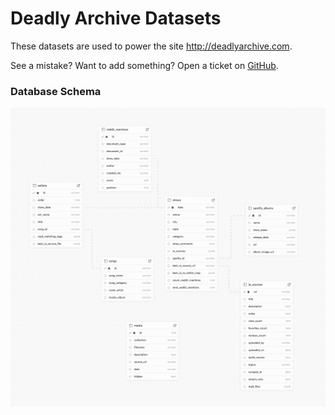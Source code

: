 # Deadly Archive Datasets

These datasets are used to power the site http://deadlyarchive.com.

See a mistake? Want to add something? Open a ticket on [GitHub](https://github.com/deadlyarchive/deadlyarchive-data/issues).


### Database Schema

![Database Schema](https://github.com/ednunezg/deadlyarchive-data/blob/main/_db_schema_v2.png)